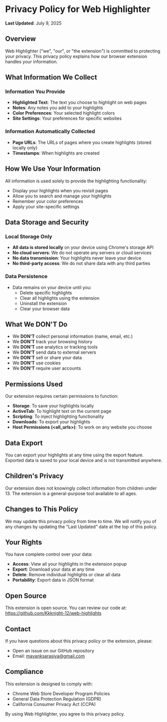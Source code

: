 # Privacy Policy for Web Highlighter

**Last Updated**: July 9, 2025

## Overview

Web Highlighter ("we", "our", or "the extension") is committed to protecting your privacy. This privacy policy explains how our browser extension handles your information.

## What Information We Collect

### Information You Provide
- **Highlighted Text**: The text you choose to highlight on web pages
- **Notes**: Any notes you add to your highlights
- **Color Preferences**: Your selected highlight colors
- **Site Settings**: Your preferences for specific websites

### Information Automatically Collected
- **Page URLs**: The URLs of pages where you create highlights (stored locally only)
- **Timestamps**: When highlights are created

## How We Use Your Information

All information is used solely to provide the highlighting functionality:
- Display your highlights when you revisit pages
- Allow you to search and manage your highlights
- Remember your color preferences
- Apply your site-specific settings

## Data Storage and Security

### Local Storage Only
- **All data is stored locally** on your device using Chrome's storage API
- **No cloud servers**: We do not operate any servers or cloud services
- **No data transmission**: Your highlights never leave your device
- **No third-party access**: We do not share data with any third parties

### Data Persistence
- Data remains on your device until you:
  - Delete specific highlights
  - Clear all highlights using the extension
  - Uninstall the extension
  - Clear your browser data

## What We DON'T Do

- We **DON'T** collect personal information (name, email, etc.)
- We **DON'T** track your browsing history
- We **DON'T** use analytics or tracking tools
- We **DON'T** send data to external servers
- We **DON'T** sell or share your data
- We **DON'T** use cookies
- We **DON'T** require user accounts

## Permissions Used

Our extension requires certain permissions to function:

- **Storage**: To save your highlights locally
- **ActiveTab**: To highlight text on the current page
- **Scripting**: To inject highlighting functionality
- **Downloads**: To export your highlights
- **Host Permissions (<all_urls>)**: To work on any website you choose

## Data Export

You can export your highlights at any time using the export feature. Exported data is saved to your local device and is not transmitted anywhere.

## Children's Privacy

Our extension does not knowingly collect information from children under 13. The extension is a general-purpose tool available to all ages.

## Changes to This Policy

We may update this privacy policy from time to time. We will notify you of any changes by updating the "Last Updated" date at the top of this policy.

## Your Rights

You have complete control over your data:
- **Access**: View all your highlights in the extension popup
- **Export**: Download your data at any time
- **Delete**: Remove individual highlights or clear all data
- **Portability**: Export data in JSON format

## Open Source

This extension is open source. You can review our code at:
https://github.com/Kkknight-12/web-highlights

## Contact

If you have questions about this privacy policy or the extension, please:
- Open an issue on our GitHub repository
- Email: mayanksarasiya@gmail.com

## Compliance

This extension is designed to comply with:
- Chrome Web Store Developer Program Policies
- General Data Protection Regulation (GDPR)
- California Consumer Privacy Act (CCPA)

By using Web Highlighter, you agree to this privacy policy.